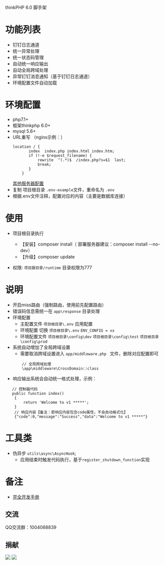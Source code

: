 thinkPHP 6.0 脚手架

功能列表
===============
 + 钉钉日志通道
 + 统一异常处理
 + 统一状态码管理
 + 自动统一响应输出
 + 自动全局跨域处理
 + 异常钉钉消息通知（基于钉钉日志通道）
 + 环境配置文件自动加载

环境配置
===============
 + php7.1+
 + 框架thinkphp 6.0+
 + mysql 5.6+
 + URL重写 （nginx示例：）
      ```
     location / {
             index  index.php index.html index.htm;
             if (!-e $request_filename) {
                 rewrite  ^(.*)$  /index.php?s=$1  last;
                 break;
             }
          }
     ```
    [其他服务器配置](https://www.kancloud.cn/manual/thinkphp6_0/1037488)
  + 复制 项目根目录 ```.env-example```文件，重命名为 ```.env```
  + 根据.env文件注释，配置对应的内容（主要是数据库连接）
  
使用
===============
 + 项目根目录执行 
    + 【安装】composer install（ 部署服务器建议：composer install --no-dev）
    + 【升级】composer update 
 
 + 权限: ```项目跟目录/runtime``` 目录权限为777
  
说明
===============
 + 开启miss路由（强制路由，使用前先配置路由）
 + 错误码信息需统一在 `app\response` 目录处理
 + 环境配置
    - 主配置文件  `项目根目录\.env` 应用配置
    - 环境配置 切换  `项目根目录\.env`  `ENV_CONFIG = xx`
    - 环境配置文件  `项目根目录\config\dev`  `项目根目录\config\test`  `项目根目录\config\prod` 
 + 系统自动增加了全局跨域设置
    - 需要取消跨域设置进入 `app/middleware.php ` 文件，删除对应配置即可
     ```
         // 全局跨域处理
         \app\middleware\CrossDomain::class
     ```
 + 响应输出系统会自动统一格式处理，示例：
 ```
    // 控制器代码
    public function index()
     {
         return 'Welcome to v1 *****';
     }
     // 响应内容【备注：若响应内容包含code属性，不会自动格式化】
     {"code":0,"message":"Success","data":"Welcome to v1 *****"}
 ```
 
 工具类
 ===============
 + 伪异步 `utils\async\AsyncHook`;
    - 应用结束时触发代码执行，基于`register_shutdown_function`实现

 备注
 ===============
 + [完全开发手册](https://www.kancloud.cn/manual/thinkphp6_0/content)
 
 ## 交流
 QQ交流群：1004068839
  
 ## 捐献
 ![](http://blog.zhuangjun.top/images/wx_reward.png) 
 ![](http://blog.zhuangjun.top/images/ali_reward.png)